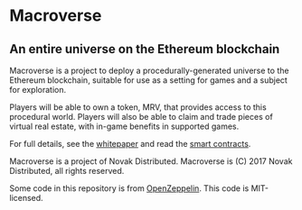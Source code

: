 # Macroverse
## An entire universe on the Ethereum blockchain

Macroverse is a project to deploy a procedurally-generated universe to the Ethereum blockchain, suitable for use as a setting for games and a subject for exploration.

Players will be able to own a token, MRV, that provides access to this procedural world. Players will also be able to claim and trade pieces of virtual real estate, with in-game benefits in supported games.

For full details, see the [whitepaper](MacroverseWhitepaper.pdf) and read the [smart contracts](https://github.com/NovakDistributed/macroverse/tree/master/contracts).

Macroverse is a project of Novak Distributed. Macroverse is (C) 2017 Novak Distributed, all rights reserved.

Some code in this repository is from [OpenZeppelin](https://github.com/OpenZeppelin/zeppelin-solidity). This code is MIT-licensed.